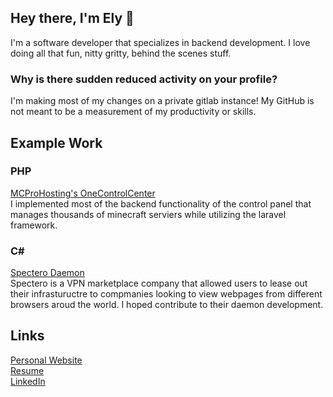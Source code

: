 ## Hey there, I'm Ely 👋

I'm a software developer that specializes in backend development. I love doing all that fun, nitty gritty, behind the scenes stuff.

### Why is there sudden reduced activity on your profile?
I'm making most of my changes on a private gitlab instance! My GitHub is not meant to be a measurement of my productivity or skills.

## Example Work
### PHP
[MCProHosting's OneControlCenter](https://panel.mcprohosting.com/)  
I implemented most of the backend functionality of the control panel that manages thousands of minecraft serviers while utilizing the laravel framework.

### C#
[Spectero Daemon](https://github.com/projectspectero/daemon)  
Spectero is a VPN marketplace company that allowed users to lease out their infrastuructre to compmanies looking to view webpages from different browsers aroud the world. I hoped contribute to their daemon development.

## Links
[Personal Website](https://elyc.in)  
[Resume](https://elyc.in/resume.pdf)   
[LinkedIn](https://linkedin.com/in/elycin)  
